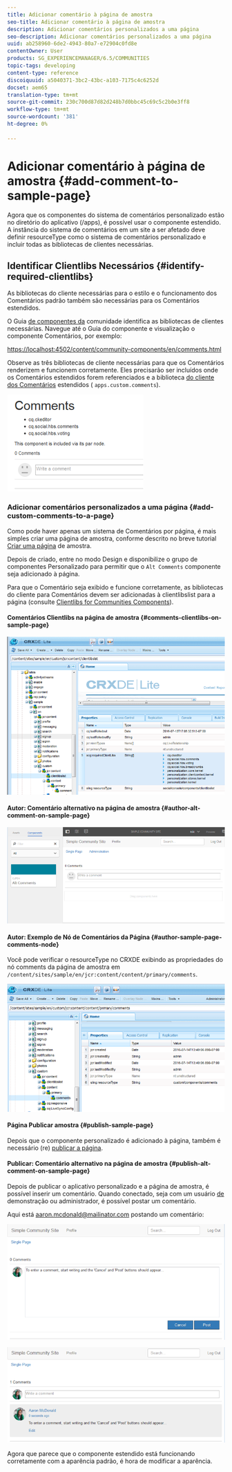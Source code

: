 ```yaml
---
title: Adicionar comentário à página de amostra
seo-title: Adicionar comentário à página de amostra
description: Adicionar comentários personalizados a uma página
seo-description: Adicionar comentários personalizados a uma página
uuid: ab258960-6de2-4943-80a7-e72904c0fd8e
contentOwner: User
products: SG_EXPERIENCEMANAGER/6.5/COMMUNITIES
topic-tags: developing
content-type: reference
discoiquuid: a5040371-3bc2-43bc-a103-7175c4c6252d
docset: aem65
translation-type: tm+mt
source-git-commit: 230c700d87d82d248b7d0bbc45c69c5c2b0e3ff8
workflow-type: tm+mt
source-wordcount: '381'
ht-degree: 0%

---
```



# Adicionar comentário à página de amostra  {#add-comment-to-sample-page}

Agora que os componentes do sistema de comentários personalizado estão no diretório do aplicativo (/apps), é possível usar o componente estendido. A instância do sistema de comentários em um site a ser afetado deve definir resourceType como o sistema de comentários personalizado e incluir todas as bibliotecas de clientes necessárias.

## Identificar Clientlibs Necessários {#identify-required-clientlibs}

As bibliotecas do cliente necessárias para o estilo e o funcionamento dos Comentários padrão também são necessárias para os Comentários estendidos.

O Guia [de componentes da](/help/communities/components-guide.md) comunidade identifica as bibliotecas de clientes necessárias. Navegue até o Guia do componente e visualização o componente Comentários, por exemplo:

[https://localhost:4502/content/community-components/en/comments.html](https://localhost:4502/content/community-components/en/comments.html)

Observe as três bibliotecas de cliente necessárias para que os Comentários renderizem e funcionem corretamente. Eles precisarão ser incluídos onde os Comentários estendidos forem referenciados e a biblioteca [do cliente dos Comentários](/help/communities/extend-create-components.md#create-a-client-library-folder) estendidos ( `apps.custom.comments`).

![chlimage_1-47](assets/chlimage_1-47.png)

### Adicionar comentários personalizados a uma página {#add-custom-comments-to-a-page}

Como pode haver apenas um sistema de Comentários por página, é mais simples criar uma página de amostra, conforme descrito no breve tutorial [Criar uma página](/help/communities/create-sample-page.md) de amostra.

Depois de criado, entre no modo Design e disponibilize o grupo de componentes Personalizado para permitir que o `Alt Comments` componente seja adicionado à página.

Para que o Comentário seja exibido e funcione corretamente, as bibliotecas do cliente para Comentários devem ser adicionadas à clientlibslist para a página (consulte [Clientlibs for Communities Components](/help/communities/clientlibs.md)).

#### Comentários Clientlibs na página de amostra {#comments-clientlibs-on-sample-page}

![chlimage_1-48](assets/chlimage_1-48.png)

#### Autor: Comentário alternativo na página de amostra {#author-alt-comment-on-sample-page}

![chlimage_1-49](assets/chlimage_1-49.png)

#### Autor: Exemplo de Nó de Comentários da Página {#author-sample-page-comments-node}

Você pode verificar o resourceType no CRXDE exibindo as propriedades do nó comments da página de amostra em `/content/sites/sample/en/jcr:content/content/primary/comments`.

![chlimage_1-50](assets/chlimage_1-50.png)

#### Página Publicar amostra {#publish-sample-page}

Depois que o componente personalizado é adicionado à página, também é necessário (re) [publicar a página](/help/communities/sites-console.md#publishing-the-site).

#### Publicar: Comentário alternativo na página de amostra {#publish-alt-comment-on-sample-page}

Depois de publicar o aplicativo personalizado e a página de amostra, é possível inserir um comentário. Quando conectado, seja com um usuário [de](/help/communities/tutorials.md#demo-users) demonstração ou administrador, é possível postar um comentário.

Aqui está aaron.mcdonald@mailinator.com postando um comentário:

![chlimage_1-51](assets/chlimage_1-51.png)

![chlimage_1-52](assets/chlimage_1-52.png)

Agora que parece que o componente estendido está funcionando corretamente com a aparência padrão, é hora de modificar a aparência.